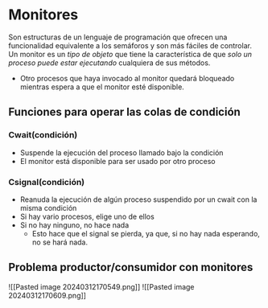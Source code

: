 # Monitores
Son estructuras de un lenguaje de programación que ofrecen una funcionalidad equivalente a los semáforos y son más fáciles de controlar.
Un monitor es un *tipo de objeto* que tiene la característica de que *solo un proceso puede estar ejecutando* cualquiera de sus métodos.
- Otro procesos que haya invocado al monitor quedará bloqueado mientras espera a que el monitor esté disponible.

## Funciones para operar las colas de condición
### Cwait(condición)
- Suspende la ejecución del proceso llamado bajo la condición
- El monitor está disponible para ser usado por otro proceso
### Csignal(condición)
- Reanuda la ejecución de algún proceso suspendido por un cwait con la misma condición
- Si hay vario procesos, elige uno de ellos
- Si no hay ninguno, no hace nada
	- Esto hace que el signal se pierda, ya que, si no hay nada esperando, no se hará nada.
## Problema productor/consumidor con monitores
![[Pasted image 20240312170549.png]]
![[Pasted image 20240312170609.png]]
#
